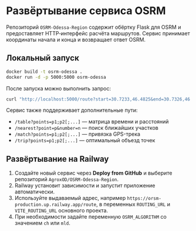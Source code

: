 <!-- Назначение файла: инструкция по запуску сервиса OSRM. -->

# Развёртывание сервиса OSRM

Репозиторий `OSRM-Odessa-Region` содержит обёртку Flask для OSRM и предоставляет HTTP‑интерфейс расчёта маршрутов. Сервис принимает координаты начала и конца и возвращает ответ OSRM.

## Локальный запуск
```bash
docker build -t osrm-odessa .
docker run -d -p 5000:5000 osrm-odessa
```
После запуска можно выполнить запрос:
```bash
curl "http://localhost:5000/route?start=30.7233,46.4825&end=30.7326,46.4775"
```
Сервис также поддерживает дополнительные пути:
- `/table?points=p1;p2[;...]` — матрица времени и расстояний
- `/nearest?point=p&number=n` — поиск ближайших участков
- `/match?points=p1;p2[;...]` — привязка GPS-трека
- `/trip?points=p1;p2[;...]` — оптимальный объезд точек

## Развёртывание на Railway
1. Создайте новый сервис через **Deploy from GitHub** и выберите репозиторий `AgroxOD/OSRM-Odessa-Region`.
2. Railway установит зависимости и запустит приложение автоматически.
3. Используйте выдаваемый адрес, например `https://orsm-production.up.railway.app/route`,
   в переменных `ROUTING_URL` и `VITE_ROUTING_URL` основного проекта.
4. При необходимости задайте переменную `OSRM_ALGORITHM` со значением `ch` или `mld`.
